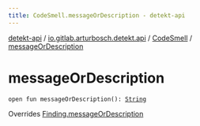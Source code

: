 ```yaml
---
title: CodeSmell.messageOrDescription - detekt-api
---
```


[detekt-api](../../index.html) / [io.gitlab.arturbosch.detekt.api](../index.html) / [CodeSmell](index.html) / [messageOrDescription](./message-or-description.html)

# messageOrDescription

`open fun messageOrDescription(): `[`String`](https://kotlinlang.org/api/latest/jvm/stdlib/kotlin/-string/index.html)

Overrides [Finding.messageOrDescription](../-finding/message-or-description.html)

